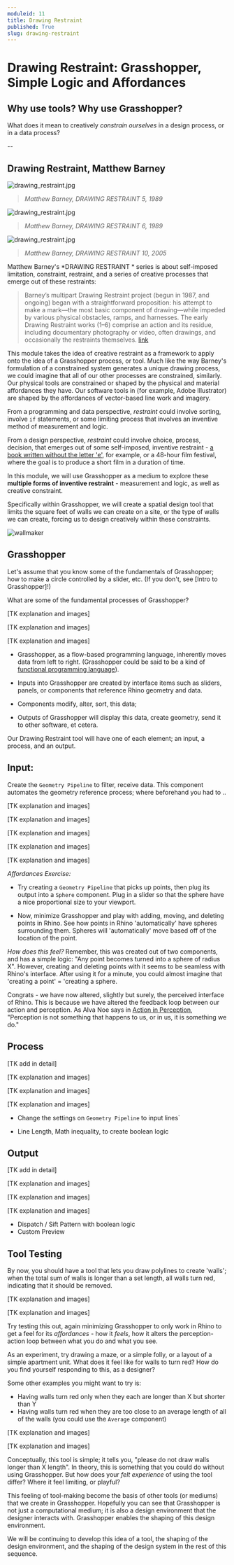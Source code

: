 ```yaml
---
moduleid: 11
title: Drawing Restraint
published: True
slug: drawing-restraint
---
```


# Drawing Restraint: Grasshopper, Simple Logic and Affordances


## Why use tools? Why use Grasshopper?

What does it mean to creatively *constrain ourselves* in a design process, or in a data process? 

--

## Drawing Restraint, Matthew Barney

![drawing_restraint.jpg](images/drawing_restraint.jpg)

>*Matthew Barney, DRAWING RESTRAINT 5, 1989*

![drawing_restraint.jpg](images/drawing_restraint_2.jpg)

>*Matthew Barney, DRAWING RESTRAINT 6, 1989*

![drawing_restraint.jpg](images/drawing_restraint_10.jpg)

>*Matthew Barney, DRAWING RESTRAINT 10, 2005*


Matthew Barney's *DRAWING RESTRAINT * series is about self-imposed limitation, constraint, restraint, and a series of creative processes that emerge out of these restraints:

>Barney’s multipart Drawing Restraint project (begun in 1987, and ongoing) began with a straight­forward proposition: his attempt to make a mark—the most basic component of drawing—while impeded by various physical obstacles, ramps, and harnesses. The early Drawing Restraint works (1–6) comprise an action and its residue, including documentary photography or video, often drawings, and occasionally the restraints themselves. [link](https://www.moma.org/collection/works/81055)

This module takes the idea of creative restraint as a framework to apply onto the idea of a Grasshopper process, or tool. Much like the way Barney's formulation of a constrained system generates a unique drawing process, we could imagine that all of our other processes are constrained, similarly. Our physical tools are constrained or shaped by the physical and material affordances they have. Our software tools in (for example, Adobe Illustrator) are shaped by the affordances of vector-based line work and imagery.

From a programming and data perspective, *restraint* could involve sorting, involve `if` statements, or some limiting process that involves an inventive method of measurement and logic. 

From a design perspective, *restraint* could involve choice, process, decision, that emerges out of some self-imposed, inventive restraint - [a book written without the letter 'e'](https://en.wikipedia.org/wiki/Gadsby_(novel)), for example, or a 48-hour film festival, where the goal is to produce a short film in a duration of time.

In this module, we will use Grasshopper as a medium to explore these **multiple forms of inventive restraint** - measurement and logic, as well as creative constraint. 

Specifically within Grasshopper, we will create a spatial design tool that limits the square feet of walls we can create on a site, or the type of walls we can create, forcing us to design creatively within these constraints.

![wallmaker](images/wallmaker.png)

## Grasshopper

Let's assume that you know some of the fundamentals of Grasshopper; how to make a circle controlled by a slider, etc. (If you don't, see [Intro to Grasshopper]!)

What are some of the fundamental processes of Grasshopper? 

[TK explanation and images]

[TK explanation and images]

[TK explanation and images]

- Grasshopper, as a flow-based programming language, inherently moves data from left to right. (Grasshopper could be said to be a kind of [functional programming language](https://en.wikipedia.org/wiki/Functional_programming)). 

- Inputs into Grasshopper are created by interface items such as sliders, panels, or components that reference Rhino geometry and data.

- Components modify, alter, sort, this data;

- Outputs of Grasshopper will display this data, create geometry, send it to other software, et cetera.

Our Drawing Restraint tool will have one of each element; an input, a process, and an output.

## Input:

Create the `Geometry Pipeline` to filter, receive data. This component automates the geometry reference process; where beforehand you had to .. 

[TK explanation and images]

[TK explanation and images]

[TK explanation and images]

[TK explanation and images]

[TK explanation and images]


*Affordances Exercise:*

- Try creating a `Geometry Pipeline` that picks up points, then plug its output into a `Sphere` component. Plug in a slider so that the sphere have a nice proportional size to your viewport.

- Now, minimize Grasshopper and play with adding, moving, and deleting points in Rhino. See how points in Rhino 'automatically' have spheres surrounding them. Spheres will 'automatically' move based off of the location of the point.

*How does this feel?* Remember, this was created out of two components, and has a simple logic: "Any point becomes turned into a sphere of radius X". However, creating and deleting points with it seems to be seamless with Rhino's interface. After using it for a minute, you could almost imagine that 'creating a point' = 'creating a sphere.

Congrats - we have now altered, slightly but surely, the perceived interface of Rhino. This is because we have altered the feedback loop between our action and perception. As Alva Noe says in [Action in Perception](https://mitpress.mit.edu/books/action-perception), "Perception is not something that happens to us, or in us, it is something we do." 

## Process

[TK add in detail]

[TK explanation and images]

[TK explanation and images]

[TK explanation and images]

- Change the settings on `Geometry Pipeline` to input lines`

- Line Length, Math inequality, to create boolean logic

## Output

[TK add in detail]

[TK explanation and images]

[TK explanation and images]

[TK explanation and images]


- Dispatch / Sift Pattern with boolean logic 
- Custom Preview



## Tool Testing

By now, you should have a tool that lets you draw polylines to create 'walls'; when the total sum of walls is longer than a set length, all walls turn red, indicating that it should be removed.

[TK explanation and images]

[TK explanation and images]

Try testing this out, again minimizing Grasshopper to only work in Rhino to get a feel for its *affordances* - how it *feels*, how it alters the perception-action loop between what you do and what you see.

As an experiment, try drawing a maze, or a simple folly, or a layout of a simple apartment unit. What does it feel like for walls to turn red? How do you find yourself responding to this, as a designer?

Some other examples you might want to try is:
- Having walls turn red only when they each are longer than X but shorter than Y 
- Having walls turn red when they are too close to an average length of all of the walls (you could use the `Average` component)

[TK explanation and images]

[TK explanation and images]

Conceptually, this tool is simple; it tells you, "please do not draw walls longer than X length". In theory, this is something that you could do without using Grasshopper. But how does your *felt experience* of using the tool differ? Where it feel limiting, or playful?

This feeling of tool-making become the basis of other tools (or mediums) that we create in Grasshopper. Hopefully you can see that Grasshopper is not just a computational medium; it is also a design environment that the designer interacts with. Grasshopper enables the shaping of this design environment.

We will be continuing to develop this idea of a tool, the shaping of the design environment, and the shaping of the design system in the rest of this sequence.

